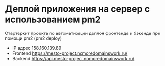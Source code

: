 # Деплой приложения на сервер с использованием pm2

Стартеркит проекта по автоматизации деплоя фронтенда и бэкенда при помощи pm2 (pm2 deploy)

* IP адрес 158.160.139.89
* Frontend https://mesto-project.nomoredomainswork.ru/
* Backend https://api.mesto-project.nomoredomainswork.ru/
